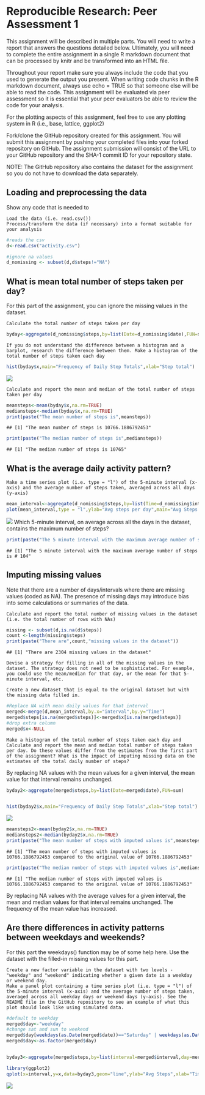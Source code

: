 # Reproducible Research: Peer Assessment 1

 This assignment will be described in multiple parts. You will need to write a report that answers the questions detailed below. Ultimately, you will need to complete the entire assignment in a single R markdown document that can be processed by knitr and be transformed into an HTML file.

Throughout your report make sure you always include the code that you used to generate the output you present. When writing code chunks in the R markdown document, always use echo = TRUE so that someone else will be able to read the code. This assignment will be evaluated via peer assessment so it is essential that your peer evaluators be able to review the code for your analysis.

For the plotting aspects of this assignment, feel free to use any plotting system in R (i.e., base, lattice, ggplot2)

Fork/clone the GitHub repository created for this assignment. You will submit this assignment by pushing your completed files into your forked repository on GitHub. The assignment submission will consist of the URL to your GitHub repository and the SHA-1 commit ID for your repository state.

NOTE: The GitHub repository also contains the dataset for the assignment so you do not have to download the data separately.

## Loading and preprocessing the data

Show any code that is needed to

    Load the data (i.e. read.csv())
    Process/transform the data (if necessary) into a format suitable for your analysis


```r
#reads the csv
d<-read.csv("activity.csv")

#ignore na values
d_nomissing <- subset(d,d$steps!="NA")
```

## What is mean total number of steps taken per day?

For this part of the assignment, you can ignore the missing values in the dataset.

    Calculate the total number of steps taken per day

```r
byday<-aggregate(d_nomissing$steps,by=list(Date=d_nomissing$date),FUN=sum)
```
    
    If you do not understand the difference between a histogram and a barplot, research the difference between them. Make a histogram of the total number of steps taken each day

```r
hist(byday$x,main="Frequency of Daily Step Totals",xlab="Step total")
```

![](PA1_template_files/figure-html/unnamed-chunk-3-1.png)
    
    
    Calculate and report the mean and median of the total number of steps taken per day


```r
meansteps<-mean(byday$x,na.rm=TRUE)
mediansteps<-median(byday$x,na.rm=TRUE)
print(paste("The mean number of steps is",meansteps))
```

```
## [1] "The mean number of steps is 10766.1886792453"
```

```r
print(paste("The median number of steps is",mediansteps))
```

```
## [1] "The median number of steps is 10765"
```


## What is the average daily activity pattern?

    Make a time series plot (i.e. type = "l") of the 5-minute interval (x-axis) and the average number of steps taken, averaged across all days (y-axis)


```r
mean_interval<-aggregate(d_nomissing$steps,by=list(Time=d_nomissing$interval),FUN=mean)
plot(mean_interval,type = "l",ylab="Avg steps per day",main="Avg Steps per day per time interval")
```

![](PA1_template_files/figure-html/unnamed-chunk-5-1.png)
    Which 5-minute interval, on average across all the days in the dataset, contains the maximum number of steps?


```r
print(paste("The 5 minute interval with the maximum average number of steps is #",which(mean_interval$x==max(mean_interval$x))))
```

```
## [1] "The 5 minute interval with the maximum average number of steps is # 104"
```


## Imputing missing values

Note that there are a number of days/intervals where there are missing values (coded as NA). The presence of missing days may introduce bias into some calculations or summaries of the data.

    Calculate and report the total number of missing values in the dataset (i.e. the total number of rows with NAs)

```r
missing <- subset(d,is.na(d$steps))
count <-length(missing$steps)
print(paste("There are",count,"missing values in the dataset"))
```

```
## [1] "There are 2304 missing values in the dataset"
```
    
    
    Devise a strategy for filling in all of the missing values in the dataset. The strategy does not need to be sophisticated. For example, you could use the mean/median for that day, or the mean for that 5-minute interval, etc.
        
    Create a new dataset that is equal to the original dataset but with the missing data filled in.

```r
#Replace NA with mean daily values for that interval
merged<-merge(d,mean_interval,by.x="interval",by.y="Time")
merged$steps[is.na(merged$steps)]<-merged$x[is.na(merged$steps)]
#drop extra column
merged$x<-NULL
```

    Make a histogram of the total number of steps taken each day and Calculate and report the mean and median total number of steps taken per day. Do these values differ from the estimates from the first part of the assignment? What is the impact of imputing missing data on the estimates of the total daily number of steps?
    
By replacing NA values with the mean values for a given interval, the mean value for that interval remains unchanged.

```r
byday2<-aggregate(merged$steps,by=list(Date=merged$date),FUN=sum)


hist(byday2$x,main="Frequency of Daily Step Totals",xlab="Step total")
```

![](PA1_template_files/figure-html/unnamed-chunk-9-1.png)

```r
meansteps2<-mean(byday2$x,na.rm=TRUE)
mediansteps2<-median(byday2$x,na.rm=TRUE)
print(paste("The mean number of steps with imputed values is",meansteps2,"compared to the original value of",meansteps))
```

```
## [1] "The mean number of steps with imputed values is 10766.1886792453 compared to the original value of 10766.1886792453"
```

```r
print(paste("The median number of steps with imputed values is",mediansteps2,"compared to the original value of",meansteps))
```

```
## [1] "The median number of steps with imputed values is 10766.1886792453 compared to the original value of 10766.1886792453"
```
By replacing NA values with the average values for a given interval, the mean and median values for that interval remains unchanged.  The frequency of the mean value has increased.

## Are there differences in activity patterns between weekdays and weekends?

For this part the weekdays() function may be of some help here. Use the dataset with the filled-in missing values for this part.

    Create a new factor variable in the dataset with two levels - "weekday" and "weekend" indicating whether a given date is a weekday or weekend day.
    Make a panel plot containing a time series plot (i.e. type = "l") of the 5-minute interval (x-axis) and the average number of steps taken, averaged across all weekday days or weekend days (y-axis). See the README file in the GitHub repository to see an example of what this plot should look like using simulated data.

```r
#default to weekday
merged$day<-"weekday"
#change sat and sun to weekend
merged$day[weekdays(as.Date(merged$date))=="Saturday" | weekdays(as.Date(merged$date))=="Sunday"]<-"weekend"
merged$day<-as.factor(merged$day)


byday3<-aggregate(merged$steps,by=list(interval=merged$interval,day=merged$day),FUN=mean)

library(ggplot2)
qplot(x=interval,y=x,data=byday3,geom="line",ylab="Avg Steps",xlab="Time Interval")+facet_wrap(~day,ncol=1)
```

![](PA1_template_files/figure-html/unnamed-chunk-10-1.png)
